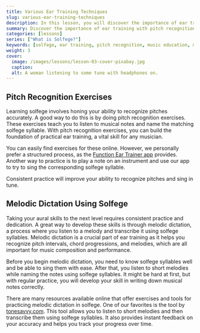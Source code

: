 ```yaml
---
title: Various Ear Training Techniques
slug: various-ear-training-techniques
description: In this lesson, you will discover the importance of ear training with pitch recognition and melodic dictation exercises.
summary: Discover the importance of ear training with pitch recognition and melodic dictation exercises.
categories: [lessons]
series: ["What is Solfege?"]
keywords: [solfege, ear training, pitch recognition, music education, melodic dictation, aural skills development]
weight: 3
cover:
  image: /images/lessons/lesson-03-cover-pixabay.jpg
  caption:
  alt: A woman listening to some tune with headphones on.
---
```



## Pitch Recognition Exercises

Learning solfege involves honing your ability to recognize pitches accurately. A good way to do this is by doing pitch recognition exercises. These exercises teach you to listen to musical notes and name the matching solfege syllable. With pitch recognition exercises, you can build the foundation of practical ear training, a vital skill for any musician. 

You can easily find exercises for these online. However, we personally prefer a structured process, as the [Function Ear Trainer app](https://play.google.com/store/apps/details?id=com.kaizen9.fet.android) provides. Another way to practice is to play a note on an instrument and use our app to try to sing the corresponding solfege syllable.

Consistent practice will improve your ability to recognize pitches and sing in tune.

## Melodic Dictation Using Solfege

Taking your aural skills to the next level requires consistent practice and dedication. A great way to develop these skills is through melodic dictation, a process where you listen to a melody and transcribe it using solfege syllables. Melodic dictation is a crucial part of ear training as it helps you recognize pitch intervals, chord progressions, and melodies, which are all important for music composition and performance.

Before you begin melodic dictation, you need to know solfege syllables well and be able to sing them with ease. After that, you listen to short melodies while naming the notes using solfege syllables. It might be hard at first, but with regular practice, you will develop your skill in writing down musical notes correctly.

There are many resources available online that offer exercises and tools for practicing melodic dictation in solfege. One of our favorites is the tool by [tonesavvy.com](https://tonesavvy.com/music-practice-exercise/222/melodic-dictation-ear-training/). This tool allows you to listen to short melodies and then transcribe them using solfege syllables. It also provides instant feedback on your accuracy and helps you track your progress over time.
